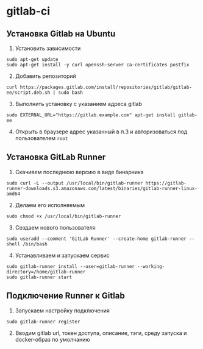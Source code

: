 # gitlab-ci
## Установка Gitlab на Ubuntu
1. Установить зависимости
```
sudo apt-get update
sudo apt-get install -y curl openssh-server ca-certificates postfix
```
2. Добавить репозиторий
```
curl https://packages.gitlab.com/install/repositories/gitlab/gitlab-ee/script.deb.sh | sudo bash
```
3. Выполнить установку с указанием адреса gitlab
```
sudo EXTERNAL_URL="https://gitlab.example.com" apt-get install gitlab-ee
```
4. Открыть в браузере адрес указанный в п.3 и авторизоваться под пользователем `root`

## Установка GitLab Runner
1. Скачивем последнюю версию в виде бинарника
```
sudo curl -L --output /usr/local/bin/gitlab-runner https://gitlab-runner-downloads.s3.amazonaws.com/latest/binaries/gitlab-runner-linux-amd64
```
2. Делаем его исполняемым
```
sudo chmod +x /usr/local/bin/gitlab-runner
```
3. Создаем нового пользователя
```
sudo useradd --comment 'GitLab Runner' --create-home gitlab-runner --shell /bin/bash
```
4. Устанавливаем и запускаем сервис
```
sudo gitlab-runner install --user=gitlab-runner --working-directory=/home/gitlab-runner
sudo gitlab-runner start
```

## Подключение Runner к Gitlab
1. Запускаем настройку подключения
```
sudo gitlab-runner register
```
2. Вводим gitlab url, токен доступа, описание, тэги, среду запуска и docker-образ по умолчанию